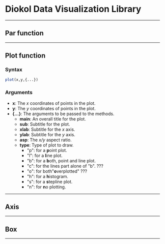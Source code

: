 # Diokol Data Visualization Library
___
## Par function
___
## Plot function

### Syntax
``` R
plot(x,y,{...})
```
### Arguments
- **x**: The _x_ coordinates of points in the plot.
- **y**: The _y_ coordinates of points in the plot.
- **{...}**: The arguments to be passed to the methods.
    - **main**: An overall title for the plot.
    - **sub**: Subtitle for the plot.
    - **xlab**: Subtitle for the _x_ axis.
    - **ylab**: Subtitle for the _y_ axis.
    - **asp**: The _x/y_ aspect ratio.
    - **type**: Type of plot to draw.
        - "p": for a **p**oint plot.
        - "l": for a **l**ine plot.
        - "b": for a **b**oth, point and line plot.
        - "c": for the lines part alone of "b". ???
        - "o": for both"**o**verplotted" ???
        - "h": for a **h**istogram.
        - "s": for a **s**tepline plot.
        - "n": for **n**o plotting.
___
## Axis
___
## Box

___




